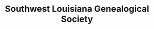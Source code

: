 ---
layout: repo
title: "Southwest Louisiana Genealogical Society "
id: 25409
permalink: repos/25409/
---
